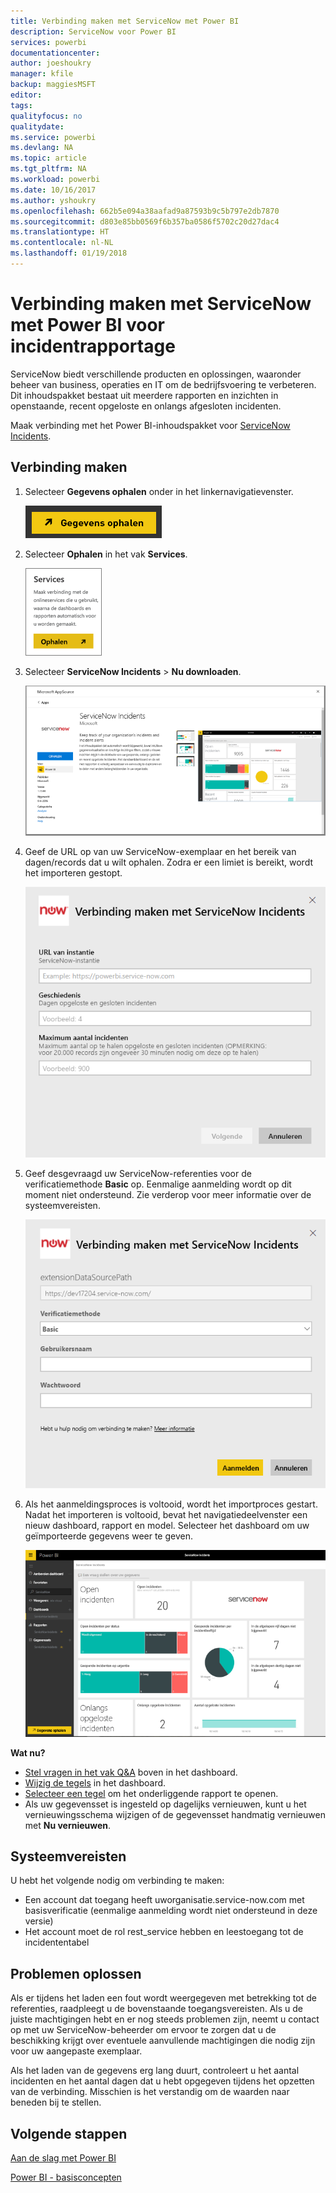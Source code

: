 ```yaml
---
title: Verbinding maken met ServiceNow met Power BI
description: ServiceNow voor Power BI
services: powerbi
documentationcenter: 
author: joeshoukry
manager: kfile
backup: maggiesMSFT
editor: 
tags: 
qualityfocus: no
qualitydate: 
ms.service: powerbi
ms.devlang: NA
ms.topic: article
ms.tgt_pltfrm: NA
ms.workload: powerbi
ms.date: 10/16/2017
ms.author: yshoukry
ms.openlocfilehash: 662b5e094a38aafad9a87593b9c5b797e2db7870
ms.sourcegitcommit: d803e85bb0569f6b357ba0586f5702c20d27dac4
ms.translationtype: HT
ms.contentlocale: nl-NL
ms.lasthandoff: 01/19/2018
---
```

# <a name="connect-to-servicenow-with-power-bi-for-incident-reporting"></a>Verbinding maken met ServiceNow met Power BI voor incidentrapportage
ServiceNow biedt verschillende producten en oplossingen, waaronder beheer van business, operaties en IT om de bedrijfsvoering te verbeteren. Dit inhoudspakket bestaat uit meerdere rapporten en inzichten in openstaande, recent opgeloste en onlangs afgesloten incidenten.  

Maak verbinding met het Power BI-inhoudspakket voor [ServiceNow Incidents](https://app.powerbi.com/getdata/services/servicenow).

## <a name="how-to-connect"></a>Verbinding maken
1. Selecteer **Gegevens ophalen** onder in het linkernavigatievenster.
   
   ![](media/service-connect-to-servicenow/pbi_getdata.png) 
2. Selecteer **Ophalen** in het vak **Services**.
   
   ![](media/service-connect-to-servicenow/pbi_getservices.png) 
3. Selecteer **ServiceNow Incidents** \> **Nu downloaden**.
   
   ![](media/service-connect-to-servicenow/connect.png)
4. Geef de URL op van uw ServiceNow-exemplaar en het bereik van dagen/records dat u wilt ophalen. Zodra er een limiet is bereikt, wordt het importeren gestopt.
   
   ![](media/service-connect-to-servicenow/params.png)
5. Geef desgevraagd uw ServiceNow-referenties voor de verificatiemethode **Basic** op. Eenmalige aanmelding wordt op dit moment niet ondersteund. Zie verderop voor meer informatie over de systeemvereisten.
   
   ![](media/service-connect-to-servicenow/creds.png)
6. Als het aanmeldingsproces is voltooid, wordt het importproces gestart. Nadat het importeren is voltooid, bevat het navigatiedeelvenster een nieuw dashboard, rapport en model. Selecteer het dashboard om uw geïmporteerde gegevens weer te geven.
   
    ![](media/service-connect-to-servicenow/dashboard.png)

**Wat nu?**

* [Stel vragen in het vak Q&A](power-bi-q-and-a.md) boven in het dashboard.
* [Wijzig de tegels](service-dashboard-edit-tile.md) in het dashboard.
* [Selecteer een tegel](service-dashboard-tiles.md) om het onderliggende rapport te openen.
* Als uw gegevensset is ingesteld op dagelijks vernieuwen, kunt u het vernieuwingsschema wijzigen of de gegevensset handmatig vernieuwen met **Nu vernieuwen**.

## <a name="system-requirements"></a>Systeemvereisten
U hebt het volgende nodig om verbinding te maken:  

* Een account dat toegang heeft uworganisatie.service-now.com met basisverificatie (eenmalige aanmelding wordt niet ondersteund in deze versie)  
* Het account moet de rol rest_service hebben en leestoegang tot de incidententabel  

## <a name="troubleshooting"></a>Problemen oplossen
Als er tijdens het laden een fout wordt weergegeven met betrekking tot de referenties, raadpleegt u de bovenstaande toegangsvereisten. Als u de juiste machtigingen hebt en er nog steeds problemen zijn, neemt u contact op met uw ServiceNow-beheerder om ervoor te zorgen dat u de beschikking krijgt over eventuele aanvullende machtigingen die nodig zijn voor uw aangepaste exemplaar.

Als het laden van de gegevens erg lang duurt, controleert u het aantal incidenten en het aantal dagen dat u hebt opgegeven tijdens het opzetten van de verbinding. Misschien is het verstandig om de waarden naar beneden bij te stellen.

## <a name="next-steps"></a>Volgende stappen
[Aan de slag met Power BI](service-get-started.md)

[Power BI - basisconcepten](service-basic-concepts.md)

